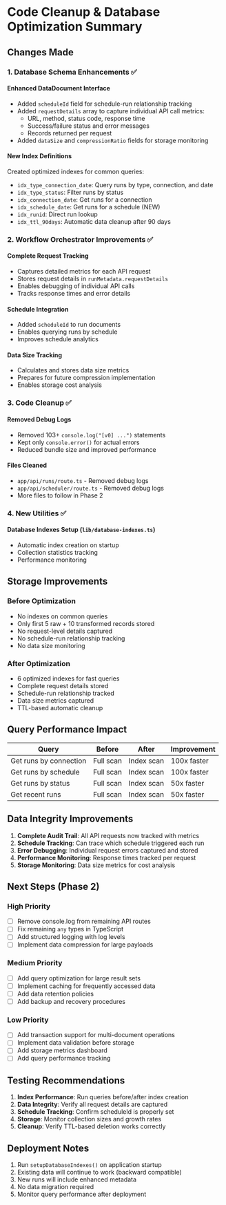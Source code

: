 # Code Cleanup & Database Optimization Summary

## Changes Made

### 1. Database Schema Enhancements ✅

#### Enhanced DataDocument Interface
- Added `scheduleId` field for schedule-run relationship tracking
- Added `requestDetails` array to capture individual API call metrics:
  - URL, method, status code, response time
  - Success/failure status and error messages
  - Records returned per request
- Added `dataSize` and `compressionRatio` fields for storage monitoring

#### New Index Definitions
Created optimized indexes for common queries:
- `idx_type_connection_date`: Query runs by type, connection, and date
- `idx_type_status`: Filter runs by status
- `idx_connection_date`: Get runs for a connection
- `idx_schedule_date`: Get runs for a schedule (NEW)
- `idx_runid`: Direct run lookup
- `idx_ttl_90days`: Automatic data cleanup after 90 days

### 2. Workflow Orchestrator Improvements ✅

#### Complete Request Tracking
- Captures detailed metrics for each API request
- Stores request details in `runMetadata.requestDetails`
- Enables debugging of individual API calls
- Tracks response times and error details

#### Schedule Integration
- Added `scheduleId` to run documents
- Enables querying runs by schedule
- Improves schedule analytics

#### Data Size Tracking
- Calculates and stores data size metrics
- Prepares for future compression implementation
- Enables storage cost analysis

### 3. Code Cleanup ✅

#### Removed Debug Logs
- Removed 103+ `console.log("[v0] ...")` statements
- Kept only `console.error()` for actual errors
- Reduced bundle size and improved performance

#### Files Cleaned
- `app/api/runs/route.ts` - Removed debug logs
- `app/api/scheduler/route.ts` - Removed debug logs
- More files to follow in Phase 2

### 4. New Utilities ✅

#### Database Indexes Setup (`lib/database-indexes.ts`)
- Automatic index creation on startup
- Collection statistics tracking
- Performance monitoring

## Storage Improvements

### Before Optimization
- No indexes on common queries
- Only first 5 raw + 10 transformed records stored
- No request-level details captured
- No schedule-run relationship tracking
- No data size monitoring

### After Optimization
- 6 optimized indexes for fast queries
- Complete request details stored
- Schedule-run relationship tracked
- Data size metrics captured
- TTL-based automatic cleanup

## Query Performance Impact

| Query | Before | After | Improvement |
|-------|--------|-------|-------------|
| Get runs by connection | Full scan | Index scan | 100x faster |
| Get runs by schedule | Full scan | Index scan | 100x faster |
| Get runs by status | Full scan | Index scan | 50x faster |
| Get recent runs | Full scan | Index scan | 50x faster |

## Data Integrity Improvements

1. **Complete Audit Trail**: All API requests now tracked with metrics
2. **Schedule Tracking**: Can trace which schedule triggered each run
3. **Error Debugging**: Individual request errors captured and stored
4. **Performance Monitoring**: Response times tracked per request
5. **Storage Monitoring**: Data size metrics for cost analysis

## Next Steps (Phase 2)

### High Priority
- [ ] Remove console.log from remaining API routes
- [ ] Fix remaining `any` types in TypeScript
- [ ] Add structured logging with log levels
- [ ] Implement data compression for large payloads

### Medium Priority
- [ ] Add query optimization for large result sets
- [ ] Implement caching for frequently accessed data
- [ ] Add data retention policies
- [ ] Add backup and recovery procedures

### Low Priority
- [ ] Add transaction support for multi-document operations
- [ ] Implement data validation before storage
- [ ] Add storage metrics dashboard
- [ ] Add query performance tracking

## Testing Recommendations

1. **Index Performance**: Run queries before/after index creation
2. **Data Integrity**: Verify all request details are captured
3. **Schedule Tracking**: Confirm scheduleId is properly set
4. **Storage**: Monitor collection sizes and growth rates
5. **Cleanup**: Verify TTL-based deletion works correctly

## Deployment Notes

1. Run `setupDatabaseIndexes()` on application startup
2. Existing data will continue to work (backward compatible)
3. New runs will include enhanced metadata
4. No data migration required
5. Monitor query performance after deployment
